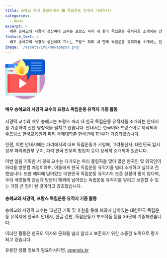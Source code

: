 ```yaml
---
title: 송혜교 파리 올림픽에서 韓 독립운동 안내서 기증하다!
categories:
  - News
excerpt: >
  배우 송혜교와 서경덕 성신여대 교수는 프랑스 파리 내 한국 독립운동 유적지를 소개하는 안내서를 기증했다. 안내서는 한국어와 프랑스어로 작성되었으며, 1만부가 파리 한국교육원과 파리 국제대학촌에 기증되어 누구나 이용할 수 있게 되었다. 서 교수는 이를 통해 파리 올림픽을 앞두고 한국 독립운동 유적지를 널리 알리고 싶었으며, 이러한 노력이 유적지의 보존과 알림에 큰 도움이 될 것이라 강조했다. 13년간 서 교수는 송혜교의 후원으로 해외에 있는 한국 독립운동 유적지에 다양한 자료를 기증해왔다. 클릭하고 싶은 기사 제목: 송혜교와 서경덕 성신여대 교수, 프랑스 파리 한국 독립운동 유적지 소개 안내서 기증
feature_text: >
  배우 송혜교와 서경덕 성신여대 교수는 프랑스 파리 내 한국 독립운동 유적지를 소개하는 안내서를 기증했다. 안내서는 한국어와 프랑스어로 작성되었으며, 1만부가 파리 한국교육원과 파리 국제대학촌에 기증되어 누구나 이용할 수 있게 되었다. 서 교수는 이를 통해 파리 올림픽을 앞두고 한국 독립운동 유적지를 널리 알리고 싶었으며, 이러한 노력이 유적지의 보존과 알림에 큰 도움이 될 것이라 강조했다. 13년간 서 교수는 송혜교의 후원으로 해외에 있는 한국 독립운동 유적지에 다양한 자료를 기증해왔다. 클릭하고 싶은 기사 제목: 송혜교와 서경덕 성신여대 교수, 프랑스 파리 한국 독립운동 유적지 소개 안내서 기증
image: '/assets/img/newspaper.png'
---
```


<p><img src="/assets/img/news.png" alt="rentncar 속보" /></p>

<h4>배우 송혜교와 서경덕 교수의 프랑스 독립운동 유적지 기증 활동</h4>

<p>서경덕 교수와 배우 송혜교는 프랑스 파리 내 한국 독립운동 유적지를 소개하는 안내서를 기증하여 선한 영향력을 펼치고 있습니다. 안내서는 한국어와 프랑스어로 제작되어 주프랑스 한국교육원과 파리 국제대학촌 한국관에 1만부가 기증되었습니다.</p>

<p>한편, 이번 안내서에는 파리에서의 대표 독립운동가 서영해, 고려통신사, 대한민국 임시정부 파리위원부 구지, 파리 한국 친우회 창립지 등이 상세히 소개되어 있습니다.</p>

<p>이번 일을 기획한 서 경북 교수는 다가오는 파리 올림픽을 맞아 많은 한국인 및 외국인이 파리를 방문할 예정이라며, 이들에게 한국 독립운동 유적지를 널리 소개하고 싶다고 전했습니다. 또한 해외에 남아있는 대한민국 독립운동 유적지의 보존 상황이 좋지 않다며, 우리 국민들의 관심과 방문이 해외에 남아있는 독립운동 유적지를 알리고 보존할 수 있는 가장 큰 힘이 될 것이라고 강조했습니다.</p>

<h4>송혜교와 서경덕, 프랑스 독립운동 유적지 기증 활동</h4>

<p>송혜교와 서경덕 교수는 13년간 기획 및 후원을 통해 해외에 남아있는 대한민국 독립운동 유적지에 한국어 안내서, 한글 간판, 독립운동가 부조작품 등을 36곳에 기증해왔습니다. </p>

<p>이러한 활동은 한국의 역사와 문화를 널리 알리고 보존하기 위한 소중한 노력으로 평가되고 있습니다.</p>
유용한 생활 정보가 필요하시다면, <a href="https://opensis.kr" rel="dofollow">opensis.kr</a>


